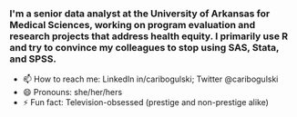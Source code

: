 ### I'm a senior data analyst at the University of Arkansas for Medical Sciences, working on program evaluation and research projects that address health equity. I primarily use R and try to convince my colleagues to stop using SAS, Stata, and SPSS.

<!--
**caribogulski/caribogulski** is a ✨ _special_ ✨ repository because its `README.md` (this file) appears on your GitHub profile.

Here are some ideas to get you started:


- 🔭 I’m currently working on ...
- 🌱 I’m currently learning ...
- 👯 I’m looking to collaborate on ...
- 🤔 I’m looking for help with ...
- 💬 Ask me about ...-->
- 📫 How to reach me: LinkedIn in/caribogulski; Twitter @caribogulski
- 😄 Pronouns: she/her/hers
- ⚡ Fun fact: Television-obsessed (prestige and non-prestige alike)

